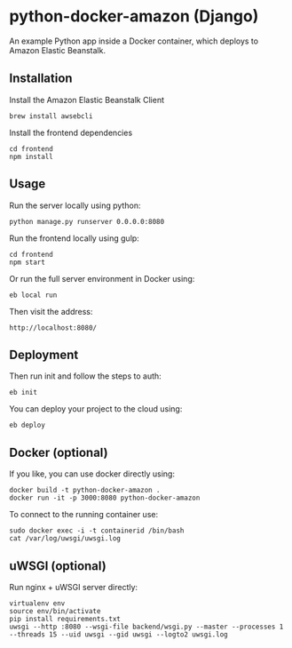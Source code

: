 # python-docker-amazon (Django)

An example Python app inside a Docker container, which deploys to Amazon Elastic Beanstalk.


## Installation

Install the Amazon Elastic Beanstalk Client

    brew install awsebcli

Install the frontend dependencies

    cd frontend
    npm install

## Usage

Run the server locally using python:

    python manage.py runserver 0.0.0.0:8080

Run the frontend locally using gulp:

    cd frontend
    npm start

Or run the full server environment in Docker using:

    eb local run

Then visit the address:

    http://localhost:8080/


## Deployment

Then run init and follow the steps to auth:

    eb init

You can deploy your project to the cloud using:

    eb deploy


## Docker (optional)

If you like, you can use docker directly using:

    docker build -t python-docker-amazon .
    docker run -it -p 3000:8080 python-docker-amazon

To connect to the running container use:

    sudo docker exec -i -t containerid /bin/bash
    cat /var/log/uwsgi/uwsgi.log

## uWSGI (optional)

Run nginx + uWSGI server directly:

    virtualenv env
    source env/bin/activate
    pip install requirements.txt
    uwsgi --http :8080 --wsgi-file backend/wsgi.py --master --processes 1 --threads 15 --uid uwsgi --gid uwsgi --logto2 uwsgi.log